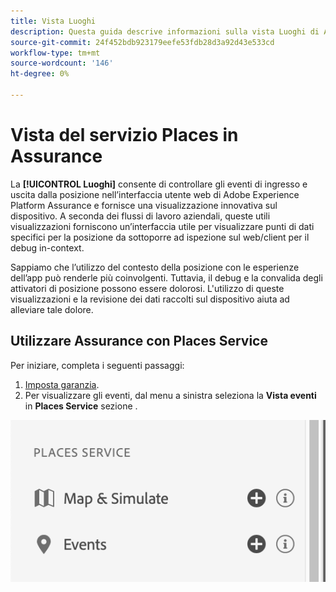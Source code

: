 ```yaml
---
title: Vista Luoghi
description: Questa guida descrive informazioni sulla vista Luoghi di Adobe Experience Platform Assurance.
source-git-commit: 24f452bdb923179eefe53fdb28d3a92d43e533cd
workflow-type: tm+mt
source-wordcount: '146'
ht-degree: 0%

---
```



# Vista del servizio Places in Assurance

La **[!UICONTROL Luoghi]** consente di controllare gli eventi di ingresso e uscita dalla posizione nell’interfaccia utente web di Adobe Experience Platform Assurance e fornisce una visualizzazione innovativa sul dispositivo. A seconda dei flussi di lavoro aziendali, queste utili visualizzazioni forniscono un’interfaccia utile per visualizzare punti di dati specifici per la posizione da sottoporre ad ispezione sul web/client per il debug in-context.

Sappiamo che l’utilizzo del contesto della posizione con le esperienze dell’app può renderle più coinvolgenti. Tuttavia, il debug e la convalida degli attivatori di posizione possono essere dolorosi. L&#39;utilizzo di queste visualizzazioni e la revisione dei dati raccolti sul dispositivo aiuta ad alleviare tale dolore.

## Utilizzare Assurance con Places Service

Per iniziare, completa i seguenti passaggi:

1. [Imposta garanzia](../tutorials/implement-assurance.md).
2. Per visualizzare gli eventi, dal menu a sinistra seleziona la **Vista eventi** in **Places Service** sezione .

![](./images/places-service/places-view.png)
